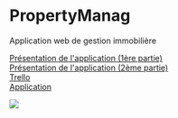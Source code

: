 # PropertyManag
Application web de gestion immobilière

<a target="_blank" href="https://www.loom.com/share/0c617114c3f04442a27df2371d096294">Présentation de l'application (1ère partie)</a>
</br>
<a target="_blank" href="https://www.loom.com/share/1a456f0d51c5409c91a3ae9773891337">Présentation de l'application (2ème partie)</a>
</br>
<a target="_blank" href="https://trello.com/b/NkeJ8nnW">Trello</a>
</br>
<a target="_blank" href="https://property-manage.herokuapp.com">Application</a>

<img src="https://www.hebergeur-image.com/upload/88.123.95.253-6410a4342f945.png">

